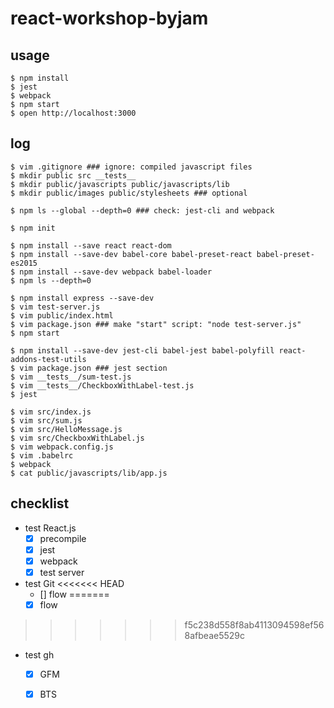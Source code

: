 # react-workshop-byjam

## usage
```console
$ npm install
$ jest
$ webpack
$ npm start
$ open http://localhost:3000
```

## log
```console
$ vim .gitignore ### ignore: compiled javascript files
$ mkdir public src __tests__
$ mkdir public/javascripts public/javascripts/lib
$ mkdir public/images public/stylesheets ### optional

$ npm ls --global --depth=0 ### check: jest-cli and webpack

$ npm init

$ npm install --save react react-dom
$ npm install --save-dev babel-core babel-preset-react babel-preset-es2015
$ npm install --save-dev webpack babel-loader
$ npm ls --depth=0

$ npm install express --save-dev
$ vim test-server.js
$ vim public/index.html
$ vim package.json ### make "start" script: "node test-server.js"
$ npm start

$ npm install --save-dev jest-cli babel-jest babel-polyfill react-addons-test-utils
$ vim package.json ### jest section
$ vim __tests__/sum-test.js
$ vim __tests__/CheckboxWithLabel-test.js
$ jest

$ vim src/index.js
$ vim src/sum.js
$ vim src/HelloMessage.js
$ vim src/CheckboxWithLabel.js
$ vim webpack.config.js
$ vim .babelrc
$ webpack
$ cat public/javascripts/lib/app.js
```

## checklist
* test React.js
    - [x] precompile
    - [x] jest
    - [x] webpack
    - [x] test server

* test Git
<<<<<<< HEAD
    - [] flow
=======
    - [x] flow
>>>>>>> f5c238d558f8ab4113094598ef568afbeae5529c

* test gh
    - [x] GFM
    - [x] BTS

